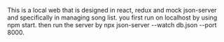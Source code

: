 This is a local web that is designed in react, redux and mock json-server and specifically in managing song list.
you first run on localhost by using npm start.
then run the server by npx json-server --watch db.json --port 8000.
